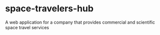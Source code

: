 # space-travelers-hub
A web application for a company that provides commercial and scientific space travel services

